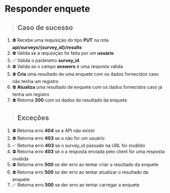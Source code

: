 # Responder enquete

> ## Caso de sucesso
1. ⛔️ Recebe uma requisição do tipo **PUT** na rota **api/surveys/{survey_id}/results**
2. ⛔️ Valida se a requisição foi feita por um **usuário**
3. ✅ Valida o parâmetro **survey_id**
4. ⛔️ Valida se o campo **answers** é uma resposta válida
5. ⛔️ **Cria** uma resultado de uma enquete com os dados fornecidos caso não tenha um registro
6. ⛔️ **Atualiza** uma resultado de enquete com os dados fornecidos caso já tenha um registro
7. ⛔️ Retorna **200** com os dados do resultado da enquete

> ## Exceções
1. ⛔️ Retorna erro **404** se a API não existir
2. ⛔️ Retorna erro **403** se o não for um usuário
2. ✅ Retorna erro **403** se o survey_id passado na URL for inválido
2. ⛔️ Retorna erro **403** se o a resposta enviada pelo client for uma resposta inválida
5. ⛔️ Retorna erro **500** se der erro ao tentar criar o resultado da enquete
6. ⛔️ Retorna erro **500** se der erro ao tentar atualizar o resultado da enquete
7. ✅ Retorna erro **500** se der erro ao tentar carregar a enquete